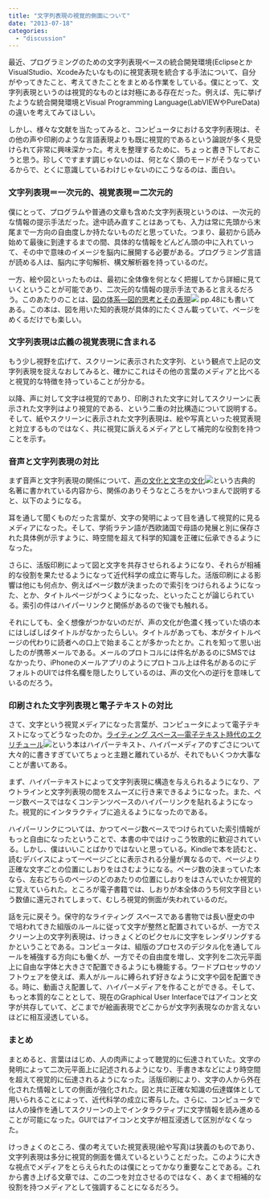 ```yaml
---
title: "文字列表現の視覚的側面について"
date: "2013-07-18"
categories: 
  - "discussion"
---
```


最近、プログラミングのための文字列表現ベースの統合開発環境(EclipseとかVisualStudio、Xcodeみたいなもの)に視覚表現を統合する手法について、自分がやってきたこと、考えてきたことをまとめる作業をしている。僕にとって、文字列表現というのは視覚的なものとは対極にある存在だった。例えば、先に挙げたような統合開発環境とVisual Programming Language(LabVIEWやPureData)の違いを考えてみてほしい。

しかし、様々な文献を当たってみると、コンピュータにおける文字列表現は、その他の声や印刷のような言語表現よりも既に視覚的であるという論説が多く見受けられて非常に興味深かった。考えを整理するために、ちょっと書き下しておこうと思う。珍しくですます調じゃないのは、何となく頭のモードがそうなっているからで、とくに意識しているわけじゃないのにこうなるのは、面白い。

### 文字列表現＝一次元的、視覚表現＝二次元的

僕にとって、プログラムや普通の文章も含めた文字列表現というのは、一次元的な情報の提示手法だった。途中読み直すことはあっても、入力は常に先頭から末尾まで一方向の自由度しか持たないものだと思っていた。つまり、最初から読み始めて最後に到達するまでの間、具体的な情報をどんどん頭の中に入れていって、その中で意味のイメージを脳内に展開する必要がある。プログラミング言語が読める人は、脳内に字句解析、構文解析器を持っているのだ。

一方、絵や図といったものは、最初に全体像を何となく把握してから詳細に見ていくということが可能であり、二次元的な情報の提示手法であると言えるだろう。このあたりのことは、[図の体系―図的思考とその表現](http://www.amazon.co.jp/gp/product/4817160144/ref=as_li_ss_tl?ie=UTF8&camp=247&creative=7399&creativeASIN=4817160144&linkCode=as2&tag=dmjp07-22)![](http://ir-jp.amazon-adsystem.com/e/ir?t=dmjp07-22&l=as2&o=9&a=4817160144) pp.48にも書いてある。この本は、図を用いた知的表現が具体的にたくさん載っていて、ページをめくるだけでも楽しい。

### 文字列表現は広義の視覚表現に含まれる

もう少し視野を広げて、スクリーンに表示された文字列、という観点で上記の文字列表現を捉えなおしてみると、確かにこれはその他の言葉のメディアと比べると視覚的な特徴を持っていることが分かる。

以降、声に対して文字は視覚的であり、印刷された文字に対してスクリーンに表示された文字列はより視覚的である、という二重の対比構造について説明する。そして、紙やスクリーンに表示された文字列表現は、絵や写真といった視覚表現と対立するものではなく、共に視覚に訴えるメディアとして補完的な役割を持つことを示す。

### 音声と文字列表現の対比

まず音声と文字列表現の関係について、[声の文化と文字の文化](http://www.amazon.co.jp/gp/product/4938661365/ref=as_li_ss_tl?ie=UTF8&camp=247&creative=7399&creativeASIN=4938661365&linkCode=as2&tag=dmjp07-22)![](http://ir-jp.amazon-adsystem.com/e/ir?t=dmjp07-22&l=as2&o=9&a=4938661365)という古典的名著に書かれている内容から、関係のありそうなところをかいつまんで説明すると、以下のようになる。

耳を通して聞くものだった言葉が、文字の発明によって目を通して視覚的に見るメディアになった。そして、学術ラテン語が西欧諸国で母語の発展と別に保存された具体例が示すように、時空間を超えて科学的知識を正確に伝承できるようになった。

さらに、活版印刷によって図と文字を共存させられるようになり、それらが相補的な役割を果たせるようになって近代科学の成立に寄与した。活版印刷による影響は他にも何点か、例えばページ数が決まったので索引をつけられるようになった、とか、タイトルページがつくようになった、といったことが論じられている。索引の件はハイパーリンクと関係があるので後でも触れる。

それにしても、全く想像がつかないのだが、声の文化が色濃く残っていた頃の本にはしばしばタイトルがなかったらしい。タイトルがあっても、本がタイトルページの代わりに読者への口上で始まることが多かったとか。これを知って思い出したのが携帯メールである。メールのプロトコルには件名があるのにSMSではなかったり、iPhoneのメールアプリのようにプロトコル上は件名があるのにデフォルトのUIでは件名欄を隠したりしているのは、声の文化への逆行を意味しているのだろう。

### 印刷された文字列表現と電子テキストの対比

さて、文字という視覚メディアになった言葉が、コンピュータによって電子テキストになってどうなったのか。[ライティング スペース―電子テキスト時代のエクリチュール](http://www.amazon.co.jp/gp/product/4782800878/ref=as_li_ss_tl?ie=UTF8&camp=247&creative=7399&creativeASIN=4782800878&linkCode=as2&tag=dmjp07-22)![](http://ir-jp.amazon-adsystem.com/e/ir?t=dmjp07-22&l=as2&o=9&a=4782800878)という本はハイパーテキスト、ハイパーメディアのすごさについて大々的に書きすぎていてちょっと主題と離れているが、それでもいくつか大事なことが書いてある。

まず、ハイパーテキストによって文字列表現に構造を与えられるようになり、アウトラインと文字列表現の間をスムーズに行き来できるようになった。また、ページ数ベースではなくコンテンツベースのハイパーリンクを貼れるようになった。視覚的にインタラクティブに追えるようになったのである。

ハイパーリンクについては、かつてページ数ベースでつけられていた索引情報がもっと自由になったということで、本書の中ではけっこう牧歌的に歓迎されている。しかし、僕はいいことばかりではないと思っている。Kindleで本を読むと、読むデバイスによって一ページごとに表示される分量が異なるので、ページより正確な文字ごとの位置にしおりをはさむようになる。ページ数の決まっていた本なら、左右どちらのページのどのあたりの位置にしおりをはさんでいたか視覚的に覚えていられた。ところが電子書籍では、しおりが本全体のうち何文字目という数値に還元されてしまって、むしろ視覚的側面が失われているのだ。

話を元に戻そう。保守的なライティング スペースである書物では長い歴史の中で培われてきた組版のルールに従って文字が整然と配置されているが、一方でスクリーン上の文字列表現は、けっきょくどのピクセルに文字をレンダリングするかということである。コンピュータは、組版のプロセスのデジタル化を通してルールを補強する方向にも働くが、一方でその自由度を増し、文字列を二次元平面上に自由な字体と大きさで配置できるようにも機能する。ワードプロセッサのソフトウェアを使えば、素人がルールに縛られず好きなように文字や図を配置できる。時に、動画さえ配置して、ハイパーメディアを作ることができる。そして、もっと本質的なこととして、現在のGraphical User Interfaceではアイコンと文字が共存していて、どこまでが絵画表現でどこからが文字列表現なのか言えないほどに相互浸透している。

### まとめ

まとめると、言葉ははじめ、人の肉声によって聴覚的に伝達されていた。文字の発明によって二次元平面上に記述されるようになり、手書き本などにより時空間を超えて視覚的に伝達されるようになった。活版印刷により、文字の人から外在化された情報としての側面が強化された。図と共に正確な知識の伝達媒体として用いられることによって、近代科学の成立に寄与した。さらに、コンピュータでは人の操作を通してスクリーンの上でインタラクティブに文字情報を読み進めることが可能になった。GUIではアイコンと文字が相互浸透して区別がなくなった。

けっきょくのところ、僕の考えていた視覚表現(絵や写真)は狭義のものであり、文字列表現は多分に視覚的側面を備えているということだった。このように大きな視点でメディアをとらえられたのは僕にとってかなり重要なことである。これから書き上げる文章では、この二つを対立させるのではなく、あくまで相補的な役割を持つメディアとして強調することになるだろう。
